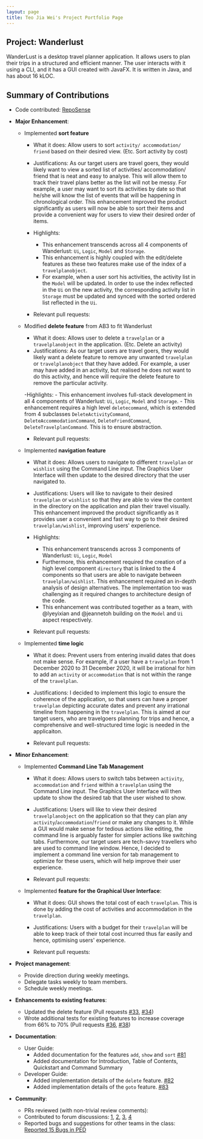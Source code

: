 ```yaml
---
layout: page
title: Teo Jia Wei's Project Portfolio Page
---
```


## Project: Wanderlust

WanderLust is a desktop travel planner application. It allows users to plan their trips in a structured and efficient manner.
The user interacts with it using a CLI, and it has a GUI created with JavaFX.
It is written in Java, and has about 16 kLOC.

## Summary of Contributions

- Code contributed: [RepoSense](https://nus-cs2103-ay2021s1.github.io/tp-dashboard/#breakdown=true&search=jiaweiteo)

- **Major Enhancement**: 
    - Implemented **sort feature**
        - What it does: Allow users to sort `activity/ accommodation/ friend` based on their desired view. (Etc. Sort activity by cost)
        - Justifications: As our target users are travel goers, they would likely want to view a sorted list of activities/ accommodation/ friend that 
        is neat and easy to analyse. This will allow them to track their travel plans better as the list will not be messy. For example, a user may want to sort its activities
        by date so that he/she will know the list of events that will be happening in chronological order.
        This enhancement improved the product significantly as users will now be able to sort their items and provide a convenient way for users to view their desired order of items.
    
        - Highlights: 
            - This enhancement transcends across all 4 components of Wanderlust: `Ui`, `Logic`, `Model` and `Storage`.
            - This enhancement is highly coupled with the edit/delete features as these two features make use of the index of a `travelplanobject`.
            - For example, when a user sort his activities, the activity list in the `Model` will be updated. In order to use the index reflected in the 
            `Ui` on the new activity, the corresponding activity list in `Storage` must be updated and synced with the sorted ordered list reflected in the `Ui`.
            
        - Relevant pull requests: 
        
    - Modified **delete feature** from AB3 to fit Wanderlust
        - What it does: Allows user to delete a `travelplan` or a `travelplanobject` in the application. (Etc. Delete an activity)
        - Justifications: As our target users are travel goers, they would likely want a delete feature to remove any unwanted `travelplan` or `travelplanobject` that
        they have added. For example, a user may have added in an activity, but realised he does not want to do this activity, and hence will require the delete feature to remove the particular activity.
        
        -Highlights:
            - This enhancement involves full-stack development in all 4 components of Wanderlust: `Ui`, `Logic`, `Model` and `Storage`.
            - This enhancement requires a high level `deletecommand`, which is extended from 4 subclasses `DeleteActivityCommand`, `DeleteAccommodationCommand`, `DeleteFriendCommand`, `DeleteTravelplanCommand`.
            This is to ensure abstraction.
        
        - Relevant pull requests:
            
    - Implemented **navigation feature**
        - What it does: Allows users to navigate to different `travelplan` or `wishlist` using the Command Line input. The Graphics User Interface will then update to the desired directory that the user navigated to.
        - Justifications: Users will like to navigate to their desired `travelplan` or `wishlist` so that they are able to view the content in the directory on the application and plan their travel visually.
        This enhancement improved the product significantly as it provides user a convenient and fast way to go to their desired `travelplan/wishlist`, improving users' experience.
        
        - Highlights:
            - This enhancement transcends across 3 components of Wanderlust: `Ui`, `Logic`, `Model`
            - Furthermore, this enhancement required the creation of a high level component `directory` that is linked to the 4 components so that users are able to navigate between `travelplan/wishlist`.
            This enhancement required an in-depth analysis of design alternatives. The implementation too was challenging as it required changes to architecture design of the code.
            - This enhancement was contributed together as a team, with @lyeyixian and @jeannetoh building on the `Model` and `Ui` aspect respectively.
        - Relevant pull requests:
        
    - Implemented **time logic**
        - What it does: Prevent users from entering invalid dates that does not make sense. For example, if a user have a `travelplan` from 1 December 2020 to 31 December 2020, it will be irrational for him to add an `activity` or `accommodation`
        that is not within the range of the `travelplan`.
        - Justifications: I decided to implement this logic to ensure the coherence of the application, so that users can have a proper `travelplan` depicting accurate dates and prevent any irrational timeline from happening in the `travelplan`.
        This is aimed at our target users, who are travelgoers planning for trips and hence, a comprehensive and well-structured time logic is needed in the applicaiton.
        
        - Relevant pull requests:
        
- **Minor Enhancement**:
    - Implemented **Command Line Tab Management**
        - What it does: Allows users to switch tabs between `activity`, `accommodation` and `friend` within a `travelplan` using the Command Line input. The Graphics User Interface will then update to show the desired tab that the user wished to show.
        - Justifications: Users will like to view their desired `travelplanobject` on the application so that they can plan any `activity`/`accommodation`/`friend` or make any changes to it.
        While a GUI would make sense for tedious actions like editing, the command line is arguably faster for simpler actions like switching tabs. Furthermore, our target users are tech-savvy travellers who are used to command line window. Hence, I decided to implement a command line version for tab management to optimize for these users, which will help improve their user experience.
        
        - Relevant pull requests:
        
    - Implemented **feature for the Graphical User Interface**:
        - What it does: GUI shows the total cost of each `travelplan`. This is done by adding the cost of activities and accommodation in the `travelplan`.
        - Justifications: Users with a budget for their `travelplan` will be able to keep track of their total cost incurred thus far easily and hence, optimising users' experience.
    
        - Relevant pull requests:
        
* **Project management**:
  * Provide direction during weekly meetings.
  * Delegate tasks weekly to team members.
  * Schedule weekly meetings.

* **Enhancements to existing features**:
  * Updated the delete feature (Pull requests [\#33](), [\#34]())
  * Wrote additional tests for existing features to increase coverage from 66% to 70% (Pull requests [\#36](), [\#38]())

* **Documentation**:
  * User Guide:
    * Added documentation for the features `add`, `show` and `sort` [\#81]()
    * Added documentation for Introduction, Table of Contents, Quickstart and Command Summary
  * Developer Guide:
    * Added implementation details of the `delete` feature. [#82]()
    * Added implementation details of the `goto` feature. [#83]()

* **Community**:
  * PRs reviewed (with non-trivial review comments):
  * Contributed to forum discussions: [1](), [2](), [3](), [4]()
  * Reported bugs and suggestions for other teams in the class: [Reported 15 Bugs in PED](https://github.com/jiaweiteo/ped/issues)
